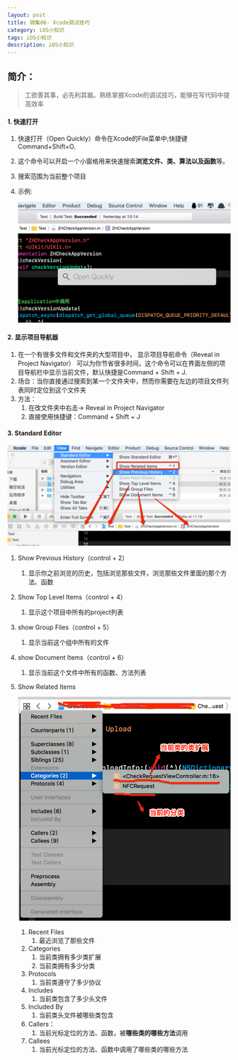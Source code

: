 ```yaml
---
layout: post
title: 锦集06- Xcode调试技巧
category: iOS小知识
tags: iOS小知识
description: iOS小知识
---
```


## 简介：
> 工欲善其事，必先利其器。熟练掌握Xcode的调试技巧，能够在写代码中提高效率

#### 1. 快速打开
1. 快速打开（Open Quickly）命令在Xcode的File菜单中;快捷键Command+Shift+O. 
2. 这个命令可以开启一个小窗格用来快速搜索**浏览文件、类、算法以及函数**等。
3. 搜索范围为当前整个项目
4. 示例:
    
    ![图1](https://raw.githubusercontent.com/zhoghua123/imgsBed/master/Xcode01.png)

#### 2. 显示项目导航器
1. 在一个有很多文件和文件夹的大型项目中， 显示项目导航命令（Reveal in Project Navigator） 可以为你节省很多时间，这个命令可以在界面左侧的项目导航栏中显示当前文件，默认快捷是Command + Shift + J.
2. 场合：当你直接通过搜索到某一个文件夹中，然而你需要在左边的项目文件列表同时定位到这个文件夹
3. 方法： 
    1. 在改文件夹中右击-> Reveal in Project Navigator
    2. 直接使用快捷键：Command + Shift + J

#### 3. Standard Editor
![图1](https://raw.githubusercontent.com/zhoghua123/imgsBed/master/Xcode02.png)

1. Show Previous History（control + 2）
    1. 显示你之前浏览的历史，包括浏览那些文件，浏览那些文件里面的那个方法、函数
2. Show Top Level Items（control + 4）
    1. 显示这个项目中所有的project列表
3. show Group Files（control + 5）
    1. 显示当前这个组中所有的文件
4. show Document Items（control + 6）
    1. 显示当前这个文件中所有的函数、方法列表
5. Show Related Items
    
    ![图1](https://raw.githubusercontent.com/zhoghua123/imgsBed/master/Xcode03.png)
    
    1. Recent Files
        1.  最近浏览了那些文件
    2. Categories
        1. 当前类拥有多少类扩展
        2. 当前类拥有多少分类
    3. Protocols
        1. 当前类遵守了多少协议
    4. Includes
        1. 当前类包含了多少头文件
    5. Included By
        1. 当前类头文件被哪些类包含
    6. Callers：
        1. 当前光标定位的方法、函数，被**哪些类的哪些方法**调用
    7. Callees
        1. 当前光标定位的方法、函数中调用了哪些类的哪些方法


